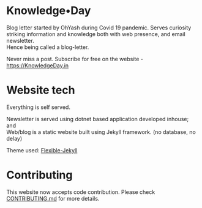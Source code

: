 # Knowledge•Day

Blog letter started by OhYash during Covid 19 pandemic. Serves curiosity striking information and knowledge both with web presence, and email newsletter.  
Hence being called a blog-letter.

Never miss a post. Subscribe for free on the website - https://KnowledgeDay.in

# Website tech

Everything is self served.

Newsletter is served using dotnet based application developed inhouse; and  
Web/blog is a static website built using Jekyll framework. (no database, no delay)  

Theme used: [Flexible-Jekyll](Flexible-Jekyll)

# Contributing

This website now accepts code contribution. Please check [CONTRIBUTING.md](/CONTRIBUTING.md) for more details.
